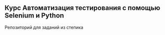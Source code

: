 <h2>Курс Автоматизация тестирования с помощью Selenium и Python</h2>
 
 <p>Репозиторий для заданий из степика</p>
